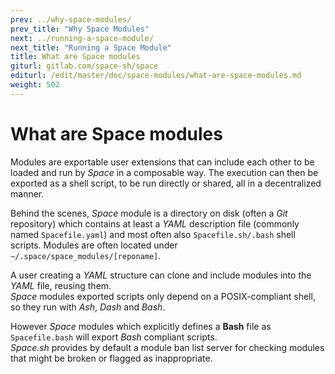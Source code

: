 ```yaml
---
prev: ../why-space-modules/
prev_title: "Why Space Modules"
next: ../running-a-space-module/
next_title: "Running a Space Module"
title: What are Space modules
giturl: gitlab.com/space-sh/space
editurl: /edit/master/doc/space-modules/what-are-space-modules.md
weight: 502
---
```


# What are Space modules

Modules are exportable user extensions that can include each other to be loaded and run by _Space_ in a composable way. The execution can then be exported as a shell script, to be run directly or shared, all in a decentralized manner.  

Behind the scenes, _Space_ module is a directory on disk (often a _Git_ repository) which contains at least a _YAML_ description file (commonly named `Spacefile.yaml`) and most often also `Spacefile.sh/.bash` shell scripts. Modules are often located under `~/.space/space_modules/[reponame]`.  

  A user creating a _YAML_ structure can clone and include modules into the _YAML_ file, reusing them.  
_Space_ modules exported scripts only depend on a POSIX-compliant shell, so they run with _Ash_, _Dash_ and _Bash_.  

However _Space_ modules which explicitly defines a __Bash__ file as `Spacefile.bash` will export _Bash_ compliant scripts.  
_Space.sh_ provides by default a module ban list server for checking modules that might be broken or flagged as inappropriate.
